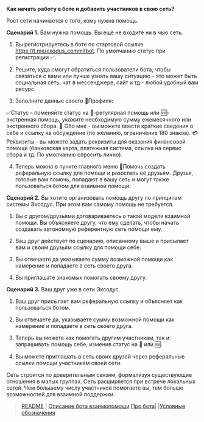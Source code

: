 <b>Как начать работу в боте и добавить участников в свою сеть?</b>

Рост сети начинается с того, кому нужна помощь. 

<b>Сценарий 1.</b> 
Вам нужна помощь. Вы ещё не входите ни в чью сеть. 

1. Вы регистрируетесь в боте по стартовой ссылке https://t.me/exodus_commitbot.  По умолчанию статус при регистрации ✅. 

2. Решите, куда смогут обратиться пользователи бота, чтобы связаться с вами или лучше узнать вашу ситуацию - это может быть социальная сеть,  чат в мессенджере, сайт и тд - любой удобный вам ресурс. 

3. Заполните данные своего 👤Профиля: 

✅Статус - поменяйте статус на 🔆-регулярная помощь или 🆘-экстренная помощь, укажите необходимую сумму ежемесячного или экстренного сбора. 
💬
Обо мне - вы можете ввести краткие сведения о себе и ссылку на обсуждение (по желанию, ограничение 180 знаков). 
💳
Реквизиты - вы можете задать реквизиты для оказания финансовой помощи (банковская карта, платежная система, ссылка на сервис сбора и тд. По умолчанию спросить лично). 

4. Теперь можно в пункте главного меню 🔗Помочь  создать реферальную ссылку для помощи и разослать её друзьям. 
Друзья, готовые вам помочь, попадают в вашу сеть и могут также пользоваться ботом для взаимной помощи.

<b>Сценарий 2.</b>  Вы хотите организовать помощь другу по принципам системы Эксодус. При этом вам самому помощь не требуется. 

1. Вы с другом/друзьями договариваетесь о такой модели взаимной помощи. Вы объясняете другу, что ему сделать, чтобы начать создавать автономную референтную сеть помощи ему. 

2. Ваш друг действует по сценарию, описанному выше и присылает вам и своим друзьям ссылку для помощи себе.

3. Вы отвечаете да указываете сумму возможной помощи как намерение и попадаете в сеть своего друга.

4. Вы приглашате знакомых помогать своему другу.

<b>Сценарий 3.</b> Ваш друг уже в сети Эксодус. 

1. Ваш друг присылает вам реферальную ссылку и объясняет как пользоваться ботом.

2. Вы отвечаете да, указываете сумму возможной помощи как намерение и попадаете в сеть своего друга.

3. Теперь вы можете как помогать другим участникам, так и запрашивать помощь себе, изменив статус на 🔆 или 🆘.

4. Вы можете приглашать в сеть своих друзей через реферальные ссылки помощи участникам своей сети.

Сеть строится по доверительным связям, формализуя существующие отношения в малых группах. Сеть расширяется при встрече локальных сетей. Чем большему числу участников помогаете вы, тем больше возможностей для взаимной поддержки.

> [README](README.md) | [Описание бота взаимопомощи](../index.md) [Про бота](about_bot.md)| |[Условные обозначения](conventions.md)
